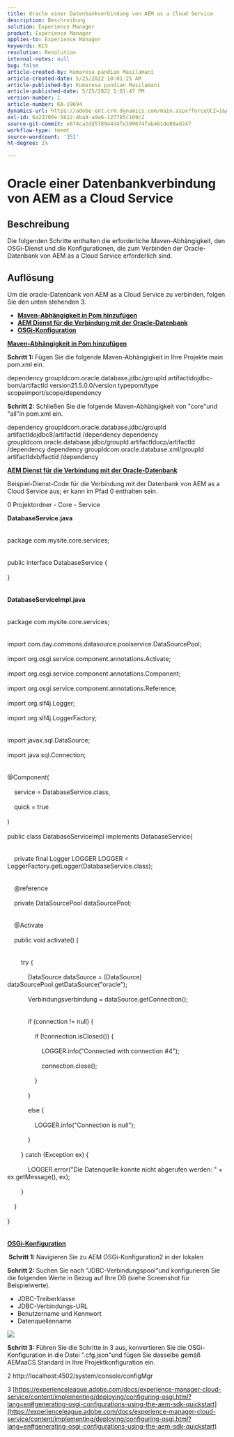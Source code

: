 ```yaml
---
title: Oracle einer Datenbankverbindung von AEM as a Cloud Service
description: Beschreibung
solution: Experience Manager
product: Experience Manager
applies-to: Experience Manager
keywords: KCS
resolution: Resolution
internal-notes: null
bug: false
article-created-by: Kumaresa pandian Masilamani
article-created-date: 5/25/2022 10:01:25 AM
article-published-by: Kumaresa pandian Masilamani
article-published-date: 5/25/2022 1:01:47 PM
version-number: 1
article-number: KA-19694
dynamics-url: https://adobe-ent.crm.dynamics.com/main.aspx?forceUCI=1&pagetype=entityrecord&etn=knowledgearticle&id=69414ca1-11dc-ec11-a7b6-0022480b073d
exl-id: 6a23706e-5812-4ba9-a9a6-127785c169c2
source-git-commit: e8f4ca2dd578944d4fe399074fab461de88ad247
workflow-type: tm+mt
source-wordcount: '351'
ht-degree: 1%

---
```


# Oracle einer Datenbankverbindung von AEM as a Cloud Service

## Beschreibung


Die folgenden Schritte enthalten die erforderliche Maven-Abhängigkeit, den OSGi-Dienst und die Konfigurationen, die zum Verbinden der Oracle-Datenbank von AEM as a Cloud Service erforderlich sind.


## Auflösung


Um die oracle-Datenbank von AEM as a Cloud Service zu verbinden, folgen Sie den unten stehenden 3.

- <u><b>Maven-Abhängigkeit in Pom hinzufügen</b></u>
- <u><b>AEM Dienst für die Verbindung mit der Oracle-Datenbank</b></u>
- <u><b>OSGi-Konfiguration</b></u>


<u><b>Maven-Abhängigkeit in Pom hinzufügen</b></u>

<b>Schritt 1:</b> Fügen Sie die folgende Maven-Abhängigkeit in Ihre Projekte main pom.xml ein.

dependency groupIdcom.oracle.database.jdbc/groupId artifactIdojdbc-bom/artifactId version21.5.0.0/version typepom/type scopeimport/scope/dependency

<b>Schritt 2: </b>Schließen Sie die folgende Maven-Abhängigkeit von &quot;core&quot;und &quot;all&quot;in pom.xml ein.

dependency groupIdcom.oracle.database.jdbc/groupId artifactIdojdbc8/artifactId /dependency dependency groupIdcom.oracle.database.jdbc/groupId artifactIducp/artifactId /dependency dependency groupIdcom.oracle.database.xml/groupId artifactIdxb/factId /dependency

<u><b>AEM Dienst für die Verbindung mit der Oracle-Datenbank</b></u>

Beispiel-Dienst-Code für die Verbindung mit der Datenbank von AEM as a Cloud Service aus; er kann im Pfad 0 enthalten sein.

0 Projektordner - Core - Service

<b>DatabaseService.java</b>
<br><br><br>package com.mysite.core.services;<br> <br><br>public interface DatabaseService {<br><br>}<br><br><br>
<b>DatabaseServiceImpl.java</b>
<br><br><br>package com.mysite.core.services;<br> <br><br>import com.day.commons.datasource.poolservice.DataSourcePool;<br><br>import org.osgi.service.component.annotations.Activate;<br><br>import org.osgi.service.component.annotations.Component;<br><br>import org.osgi.service.component.annotations.Reference;<br><br>import org.slf4j.Logger;<br><br>import org.slf4j.LoggerFactory;<br> <br><br>import javax.sql.DataSource;<br><br>import java.sql.Connection;<br> <br><br>@Component(<br><br>    service = DatabaseService.class,<br><br>    quick = true<br><br>)<br><br>public class DatabaseServiceImpl implements DatabaseService{<br> <br><br>    private final Logger LOGGER LOGGER = LoggerFactory.getLogger(DatabaseService.class);<br> <br><br>    @reference<br><br>    private DataSourcePool dataSourcePool;<br> <br><br>    @Activate<br><br>    public void activate() {<br> <br><br>        try {<br><br>            DataSource dataSource = (DataSource) dataSourcePool.getDataSource(&quot;oracle&quot;);<br><br>            Verbindungsverbindung = dataSource.getConnection();<br> <br><br>            if (connection != null) {<br><br>                if (!connection.isClosed()) {<br><br>                    LOGGER.info(&quot;Connected with connection #4&quot;);<br><br>                    connection.close();<br><br>                }<br><br>            }<br><br>            else {<br><br>                LOGGER.info(&quot;Connection is null&quot;);<br><br>            }<br><br>        } catch (Exception ex) {<br><br>            LOGGER.error(&quot;Die Datenquelle konnte nicht abgerufen werden: &quot; + ex.getMessage(), ex);<br><br>        }<br><br>    }<br><br>}<br><br><br>
<u><b>OSGi-Konfiguration</b></u>

<b> Schritt 1: </b>Navigieren Sie zu AEM OSGi-Konfiguration2 in der lokalen

<b>Schritt 2: </b>Suchen Sie nach &quot;JDBC-Verbindungspool&quot;und konfigurieren Sie die folgenden Werte in Bezug auf Ihre DB (siehe Screenshot für Beispielwerte).

- JDBC-Treiberklasse
- JDBC-Verbindungs-URL
- Benutzername und Kennwort
- Datenquellenname


![](assets/265e1a49-24dc-ec11-a7b6-0022480b073d.png)

<b>Schritt 3: </b>Führen Sie die Schritte in 3 aus, konvertieren Sie die OSGi-Konfiguration in die Datei &quot;.cfg.json&quot;und fügen Sie dasselbe gemäß AEMaaCS Standard in Ihre Projektkonfiguration ein.

2 http://localhost:4502/system/console/configMgr

3 [https://experienceleague.adobe.com/docs/experience-manager-cloud-service/content/implementing/deploying/configuring-osgi.html?lang=en#generating-osgi-configurations-using-the-aem-sdk-quickstart](https://experienceleague.adobe.com/docs/experience-manager-cloud-service/content/implementing/deploying/configuring-osgi.html?lang=en#generating-osgi-configurations-using-the-aem-sdk-quickstart)
